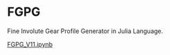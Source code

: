 # FGPG
Fine Involute Gear Profile Generator 
in Julia Language.

[FGPG_V11.ipynb](http://nbviewer.ipython.org/gist/dymaxionkim/fe9015463cd41cfb3f40)


